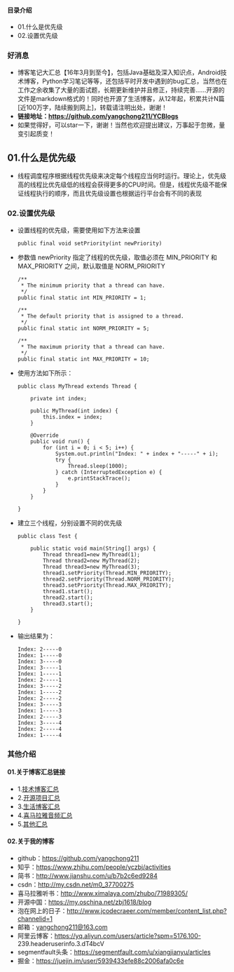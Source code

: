 #### 目录介绍
- 01.什么是优先级
- 02.设置优先级





### 好消息
- 博客笔记大汇总【16年3月到至今】，包括Java基础及深入知识点，Android技术博客，Python学习笔记等等，还包括平时开发中遇到的bug汇总，当然也在工作之余收集了大量的面试题，长期更新维护并且修正，持续完善……开源的文件是markdown格式的！同时也开源了生活博客，从12年起，积累共计N篇[近100万字，陆续搬到网上]，转载请注明出处，谢谢！
- **链接地址：https://github.com/yangchong211/YCBlogs**
- 如果觉得好，可以star一下，谢谢！当然也欢迎提出建议，万事起于忽微，量变引起质变！





## 01.什么是优先级
- 线程调度程序根据线程优先级来决定每个线程应当何时运行。理论上，优先级高的线程比优先级低的线程会获得更多的CPU时间。但是，线程优先级不能保证线程执行的顺序，而且优先级设置也根据运行平台会有不同的表现




### 02.设置优先级
- 设置线程的优先级，需要使用如下方法来设置
    ```
    public final void setPriority(int newPriority)
    ```
- 参数值 newPriority 指定了线程的优先级，取值必须在 MIN_PRIORITY 和  MAX_PRIORITY  之间，默认取值是 NORM_PRIORITY 
    ```
    /**
     * The minimum priority that a thread can have.
     */
    public final static int MIN_PRIORITY = 1;
    
    /**
     * The default priority that is assigned to a thread.
     */
    public final static int NORM_PRIORITY = 5;
    
    /**
     * The maximum priority that a thread can have.
     */
    public final static int MAX_PRIORITY = 10;
    ```
- 使用方法如下所示：
    ```
    public class MyThread extends Thread {
    
    	private int index;
    
    	public MyThread(int index) {
    		this.index = index;
    	}
    
    	@Override
    	public void run() {
    		for (int i = 0; i < 5; i++) {
    			System.out.println("Index: " + index + "-----" + i);
    			try {
    				Thread.sleep(1000);
    			} catch (InterruptedException e) {
    				e.printStackTrace();
    			}
    		}
    	}
    
    }
    ```
- 建立三个线程，分别设置不同的优先级
    ```
    public class Test {
    
    	public static void main(String[] args) {
    		Thread thread1=new MyThread(1);
    		Thread thread2=new MyThread(2);
    		Thread thread3=new MyThread(3);
    		thread1.setPriority(Thread.MIN_PRIORITY);
    		thread2.setPriority(Thread.NORM_PRIORITY);
    		thread3.setPriority(Thread.MAX_PRIORITY);
    		thread1.start();
    		thread2.start();
    		thread3.start();
    	}
    
    }
    ```
- 输出结果为：
    ```
    Index: 2-----0
    Index: 1-----0
    Index: 3-----0
    Index: 3-----1
    Index: 1-----1
    Index: 2-----1
    Index: 3-----2
    Index: 1-----2
    Index: 2-----2
    Index: 3-----3
    Index: 1-----3
    Index: 2-----3
    Index: 3-----4
    Index: 2-----4
    Index: 1-----4
    ```





### 其他介绍
#### 01.关于博客汇总链接
- 1.[技术博客汇总](https://www.jianshu.com/p/614cb839182c)
- 2.[开源项目汇总](https://blog.csdn.net/m0_37700275/article/details/80863574)
- 3.[生活博客汇总](https://blog.csdn.net/m0_37700275/article/details/79832978)
- 4.[喜马拉雅音频汇总](https://www.jianshu.com/p/f665de16d1eb)
- 5.[其他汇总](https://www.jianshu.com/p/53017c3fc75d)



#### 02.关于我的博客
- github：https://github.com/yangchong211
- 知乎：https://www.zhihu.com/people/yczbj/activities
- 简书：http://www.jianshu.com/u/b7b2c6ed9284
- csdn：http://my.csdn.net/m0_37700275
- 喜马拉雅听书：http://www.ximalaya.com/zhubo/71989305/
- 开源中国：https://my.oschina.net/zbj1618/blog
- 泡在网上的日子：http://www.jcodecraeer.com/member/content_list.php?channelid=1
- 邮箱：yangchong211@163.com
- 阿里云博客：https://yq.aliyun.com/users/article?spm=5176.100- 239.headeruserinfo.3.dT4bcV
- segmentfault头条：https://segmentfault.com/u/xiangjianyu/articles
- 掘金：https://juejin.im/user/5939433efe88c2006afa0c6e




